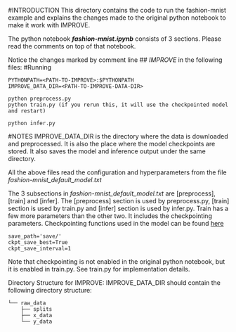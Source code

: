 #INTRODUCTION
This directory contains the code to run the fashion-mnist example and explains the changes made to the original python notebook to make it work with IMPROVE.

The python notebook ***fashion-mnist.ipynb*** consists of 3 sections. 
Please read the comments on top of that notebook.

Notice the changes marked by comment line *## IMPROVE*
in the following files:
#Running 
```
PYTHONPATH=<PATH-TO-IMPROVE>:$PYTHONPATH
IMPROVE_DATA_DIR=<PATH-TO-IMPROVE-DATA-DIR>

python preprocess.py
python train.py (if you rerun this, it will use the checkpointed model and restart)

python infer.py
```

#NOTES
IMPROVE_DATA_DIR is the directory where the data is downloaded and preprocessed. It is also the place where the model checkpoints are stored. It also saves the model and inference output under the same directory.

All the above files read the configuration and hyperparameters from the file *fashion-mnist_default_model.txt*

The 3 subsections in *fashion-mnist_default_model.txt* are [preprocess], [train] and [infer]. The [preprocess] section is used by preprocess.py, [train] section is used by train.py and [infer] section is used by infer.py. Train has a few more parameters than the other two. It includes the checkpointing parameters. Checkpointing functions used in the model can be found [here]([text](https://candle-lib.readthedocs.io/en/latest/api_ckpt_pytorch_utils/_autosummary/candle.ckpt_pytorch_utils.CandleCkptPyTorch.html))

```
save_path='save/'
ckpt_save_best=True
ckpt_save_interval=1
```


Note that checkpointing is not enabled in the original python notebook, but it is enabled in train.py. See train.py for implementation details.

Directory Structure for IMPROVE:
IMPROVE_DATA_DIR should contain the following directory structure:
```
└── raw_data
    ├── splits
    ├── x_data
    └── y_data
```